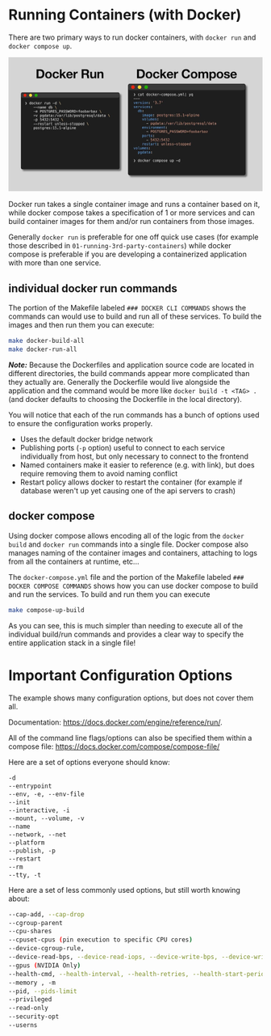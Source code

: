 # Running Containers (with Docker)

There are two primary ways to run docker containers, with `docker run` and `docker compose up`. 

![](./readme-assets/docker-run-compose.jpeg)

Docker run takes a single container image and runs a container based on it, while docker compose takes a specification of 1 or more services and can build container images for them and/or run containers from those images.

Generally `docker run` is preferable for one off quick use cases (for example those described in `01-running-3rd-party-containers`) while docker compose is preferable if you are developing a containerized application with more than one service.

## individual docker run commands

The portion of the Makefile labeled `### DOCKER CLI COMMANDS` shows the commands can would use to build and run all of these services. To build the images and then run them you can execute:

```bash
make docker-build-all
make docker-run-all
```

***Note:*** Because the Dockerfiles and application source code are located in different directories, the build commands appear more complicated than they actually are. Generally the Dockerfile would live alongside the application and the command would be more like `docker build -t <TAG> .` (and docker defaults to choosing the Dockerfile in the local directory).

You will notice that each of the run commands has a bunch of options used to ensure the configuration works properly.

- Uses the default docker bridge network
- Publishing ports (`-p` option) useful to connect to each service individually from host, but only necessary to connect to the frontend
- Named containers make it easier to reference (e.g. with link), but does require removing them to avoid naming conflict
- Restart policy allows docker to restart the container (for example if database weren't up yet causing one of the api servers to crash)

## docker compose

Using docker compose allows encoding all of the logic from the `docker build` and `docker run` commands into a single file. Docker compose also manages naming of the container images and containers, attaching to logs from all the containers at runtime, etc...

The `docker-compose.yml` file and the portion of the Makefile labeled `### DOCKER COMPOSE COMMANDS` shows how you can use docker compose to build and run the services. To build and run them you can execute

```bash
make compose-up-build
```

As you can see, this is much simpler than needing to execute all of the individual build/run commands and provides a clear way to specify the entire application stack in a single file!

# Important Configuration Options

The example shows many configuration options, but does not cover them all.

Documentation: https://docs.docker.com/engine/reference/run/.

All of the command line flags/options can also be specified them within a compose file: https://docs.docker.com/compose/compose-file/

Here are a set of options everyone should know:
```
-d
--entrypoint
--env, -e, --env-file
--init
--interactive, -i
--mount, --volume, -v
--name
--network, --net
--platform
--publish, -p
--restart
--rm
--tty, -t
```

Here are a set of less commonly used options, but still worth knowing about:

```bash
--cap-add, --cap-drop
--cgroup-parent
--cpu-shares
--cpuset-cpus (pin execution to specific CPU cores)
--device-cgroup-rule,
--device-read-bps, --device-read-iops, --device-write-bps, --device-write-iops
--gpus (NVIDIA Only)
--health-cmd, --health-interval, --health-retries, --health-start-period, --health-timeout
--memory , -m
--pid, --pids-limit
--privileged
--read-only
--security-opt
--userns
```
